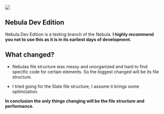 ![](https://i.imgur.com/sYPNqok.png)

## Nebula Dev Edition
 Nebula Dev Edition is a testing branch of the Nebula. 
 **I highly recommend you not to use this as it is in its earliest days of development.**

 ## What changed?
 - Nebulas file structure was messy and unorganized and hard to find specific code for certain elements. So the biggest changed will be its file structure. 

 - I tried going for the Slate file structure, I assume it brings some optimization. 

 **In conclusion the only things changing will be the file structure and performance.**